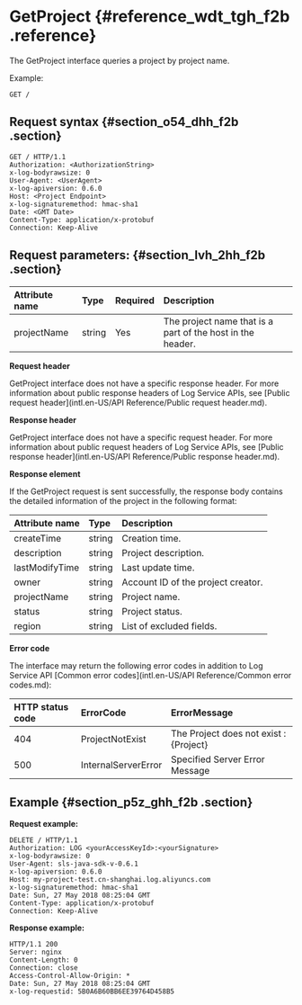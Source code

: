 # GetProject {#reference_wdt_tgh_f2b .reference}

The GetProject interface queries a project by project name.

Example:

```
GET /
```

## Request syntax {#section_o54_dhh_f2b .section}

```
GET / HTTP/1.1
Authorization: <AuthorizationString>
x-log-bodyrawsize: 0
User-Agent: <UserAgent>
x-log-apiversion: 0.6.0
Host: <Project Endpoint>
x-log-signaturemethod: hmac-sha1
Date: <GMT Date>
Content-Type: application/x-protobuf
Connection: Keep-Alive
```

## Request parameters: {#section_lvh_2hh_f2b .section}

|Attribute name|Type |Required|Description|
|:-------------|:----|:-------|:----------|
|projectName|string|Yes|The project name that is a part of the host in the header.|

**Request header**

GetProject interface does not have a specific response header. For more information about public response headers of Log Service APIs, see [Public request header](intl.en-US/API Reference/Public request header.md).

**Response header**

GetProject interface does not have a specific request header. For more information about public request headers of Log Service APIs, see [Public response header](intl.en-US/API Reference/Public response header.md).

**Response element**

If the GetProject request is sent successfully, the response body contains the detailed information of the project in the following format:

|Attribute name|Type|Description|
|:-------------|:---|:----------|
|createTime|string|Creation time.|
|description|string|Project description.|
|lastModifyTime|string|Last update time.|
|owner|string|Account ID of the project creator.|
|projectName|string|Project name.|
|status|string|Project status.|
|region|string|List of excluded fields.|

**Error code**

The interface may return the following error codes in addition to Log Service API [Common error codes](intl.en-US/API Reference/Common error codes.md):

|HTTP status code|ErrorCode|ErrorMessage|
|:---------------|:--------|:-----------|
|404|ProjectNotExist|The Project does not exist : \{Project\}|
|500|InternalServerError|Specified Server Error Message|

## Example {#section_p5z_ghh_f2b .section}

**Request example:**

```
DELETE / HTTP/1.1
Authorization: LOG <yourAccessKeyId>:<yourSignature>
x-log-bodyrawsize: 0
User-Agent: sls-java-sdk-v-0.6.1
x-log-apiversion: 0.6.0
Host: my-project-test.cn-shanghai.log.aliyuncs.com
x-log-signaturemethod: hmac-sha1
Date: Sun, 27 May 2018 08:25:04 GMT
Content-Type: application/x-protobuf
Connection: Keep-Alive
```

**Response example:**

```
HTTP/1.1 200
Server: nginx
Content-Length: 0
Connection: close
Access-Control-Allow-Origin: *
Date: Sun, 27 May 2018 08:25:04 GMT
x-log-requestid: 5B0A6B60BB6EE39764D458B5
```

